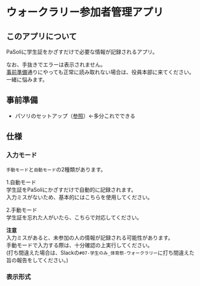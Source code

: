 # ウォークラリー参加者管理アプリ

## このアプリについて
PaSoliに学生証をかざすだけで必要な情報が記録されるアプリ。  

なお、手抜きでエラーは表示されません。  
[事前準備](#事前準備)通りにやっても正常に読み取れない場合は、役員本部に来てください。  
一緒に悩みます。

## 事前準備
- パソリのセットアップ（[参照](https://www.youtube.com/watch?v=iD7iQGpSLTg)）←多分これでできる

## 仕様
### 入力モード
`手動モード`と`自動モード`の2種類があります。

1.自動モード    
学生証をPaSoliにかざすだけで自動的に記録されます。  
入力ミスがないため、基本的にはこちらを使用してください。

2.手動モード  
学生証を忘れた人がいたら、こちらで対応してください。  

**注意**  
入力ミスがあると、未参加の人の情報が記録される可能性があります。  
手動モードで入力する際は、十分確認の上実行してください。  
(打ち間違えた場合は、Slackの`#07-学生のみ_体育祭-ウォークラリー`に打ち間違えた旨の報告をしてください。)

### 表示形式